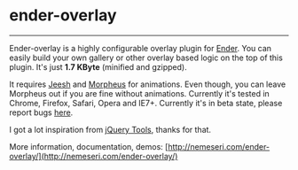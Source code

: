 # ender-overlay
-----

Ender-overlay is a highly configurable overlay plugin for [Ender](http://ender.no.de). You can easily build your
own gallery or other overlay based logic on the top of this plugin. It's just **1.7 KByte** (minified and gzipped).

It requires [Jeesh](https://github.com/ender-js/jeesh) and [Morpheus](https://github.com/ded/morpheus) for animations.
Even though, you can leave Morpheus out if you are fine without animations. Currently it's tested in Chrome, Firefox, Safari, Opera and IE7+.
Currently it's in beta state, please report bugs [here](https://github.com/nemeseri/ender-overlay/issues).

I got a lot inspiration from [jQuery Tools](http://flowplayer.org/tools/), thanks for that.

More information, documentation, demos: [http://nemeseri.com/ender-overlay/](http://nemeseri.com/ender-overlay/)